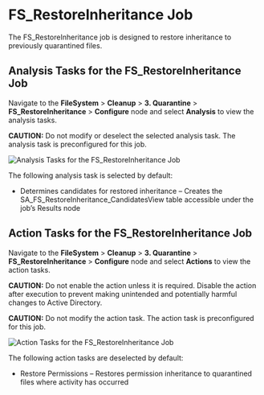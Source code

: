# FS_RestoreInheritance Job

The FS_RestoreInheritance job is designed to restore inheritance to previously quarantined files.

## Analysis Tasks for the FS_RestoreInheritance Job

Navigate to the **FileSystem** > **Cleanup** > **3. Quarantine** > **FS_RestoreInheritance** >
**Configure** node and select **Analysis** to view the analysis tasks.

**CAUTION:** Do not modify or deselect the selected analysis task. The analysis task is
preconfigured for this job.

![Analysis Tasks for the FS_RestoreInheritance Job](/img/versioned_docs/accessanalyzer_11.6/accessanalyzer/solutions/filesystem/cleanup/quarantine/restoreinheritanceanalysis.webp)

The following analysis task is selected by default:

- Determines candidates for restored inheritance – Creates the
  SA_FS_RestoreInheritance_CandidatesView table accessible under the job’s Results node

## Action Tasks for the FS_RestoreInheritance Job

Navigate to the **FileSystem** > **Cleanup** > **3. Quarantine** > **FS_RestoreInheritance** >
**Configure** node and select **Actions** to view the action tasks.

**CAUTION:** Do not enable the action unless it is required. Disable the action after execution to
prevent making unintended and potentially harmful changes to Active Directory.

**CAUTION:** Do not modify the action task. The action task is preconfigured for this job.

![Action Tasks for the FS_RestoreInheritance Job](/img/versioned_docs/accessanalyzer_11.6/accessanalyzer/solutions/filesystem/cleanup/quarantine/restoreinheritanceaction.webp)

The following action tasks are deselected by default:

- Restore Permissions – Restores permission inheritance to quarantined files where activity has
  occurred
